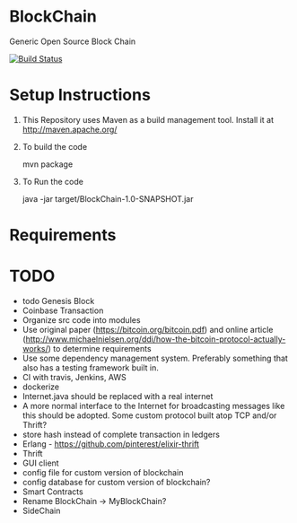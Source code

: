 # BlockChain
Generic Open Source Block Chain

[![Build Status](https://travis-ci.org/himanshuo/BlockChain.svg?branch=master)](https://travis-ci.org/himanshuo/BlockChain)


# Setup Instructions

1. This Repository uses Maven as a build management tool. Install it at http://maven.apache.org/
2. To build the code

    mvn package

3. To Run the code

    java -jar target/BlockChain-1.0-SNAPSHOT.jar




# Requirements

# TODO
* todo Genesis Block
* Coinbase Transaction
* Organize src code into modules
* Use original paper (https://bitcoin.org/bitcoin.pdf) and online article (http://www.michaelnielsen.org/ddi/how-the-bitcoin-protocol-actually-works/) to determine requirements
* Use some dependency management system. Preferably something that also has a testing framework built in.
* CI with travis, Jenkins, AWS
* dockerize
* Internet.java should be replaced with a real internet
* A more normal interface to the Internet for broadcasting messages like this should be adopted. Some custom protocol built atop TCP and/or Thrift?
* store hash instead of complete transaction in ledgers
* Erlang - https://github.com/pinterest/elixir-thrift
* Thrift
* GUI client
* config file for custom version of blockchain
* config database for custom version of blockchain?
* Smart Contracts
* Rename BlockChain -> MyBlockChain?
* SideChain
